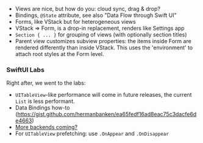 - Views are nice, but how do you: cloud sync, drag & drop?
- Bindings, `@State` attribute, see also "Data Flow through Swift UI"
- Forms, like VStack but for heterogeneous views
- VStack =\> Form, is a drop-in replacement, renders like Settings app
- `Section { ... }` for grouping of views (with optionally section titles)
- Parent view customizes subview properties: the items inside Form are rendered differently than inside VStack. This uses the 'environment' to attach root styles at the Form level.

### SwiftUI Labs
Right after, we went to the labs:

- `UITableView`-like performance will come in future releases, the
  current `List` is less performant.
- Data Bindings how-to
  (https://gist.github.com/hermanbanken/ea65fedf16ad8eac75c3dacfe6de4663)
- [More backends coming?](https://twitter.com/hermanbanken/status/1136371582656425986)
- For `UITableView` prefetching: use `.OnAppear` and `.OnDisappear`
